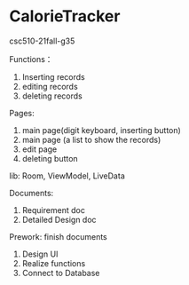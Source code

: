 # CalorieTracker
csc510-21fall-g35

Functions：
1. Inserting records
2. editing records
3. deleting records

Pages:
1. main page(digit keyboard, inserting button)
2. main page (a list to show the records)
3. edit page
4. deleting button

lib:
Room, ViewModel, LiveData

Documents:
1. Requirement doc
2. Detailed Design doc

Prework:  finish documents
1. Design UI
2. Realize functions
3. Connect to Database

